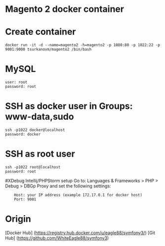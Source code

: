 # Magento 2 docker container

# Create container
```
docker run -it -d --name=magento2 -h=magento2 -p 1080:80 -p 1022:22 -p 9001:9000 tsurkanovm/magento2 /bin/bash
```
# MySQL
```
user: root 
password: root
```
# SSH as docker user in Groups: www-data,sudo
```
ssh -p1022 docker@localhost
password: docker
```
# SSH as root user
```
ssh -p1022 root@localhost
password: root
```

#XDebug Intellij/PHPStorm setup
Go to: Languages & Frameworks > PHP > Debug > DBGp Proxy and set the following settings:
```
    Host: your IP address (example 172.17.0.1 for docker host)
    Port: 9001
```
# Origin
[Docker Hub] (https://registry.hub.docker.com/u/eagle88/symfony3/)
[Git Hub] (https://github.com/WhiteEagle88/symfony3)
